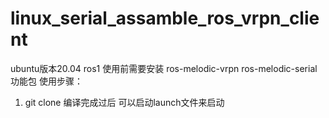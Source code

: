 # linux_serial_assamble_ros_vrpn_client
ubuntu版本20.04 ros1
使用前需要安装 ros-melodic-vrpn
              ros-melodic-serial 功能包
使用步骤：
1. git clone 
编译完成过后
可以启动launch文件来启动
